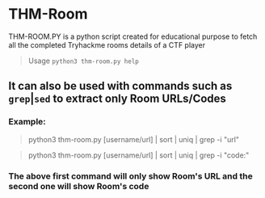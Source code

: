 # THM-Room
THM-ROOM.PY is a python script created for educational purpose to fetch all the completed Tryhackme rooms details of a CTF player

> Usage `python3 thm-room.py help`
## It can also be used with commands such as `grep`|`sed` to extract only Room URLs/Codes
### Example:
> python3 thm-room.py [username/url] | sort | uniq | grep -i "url"

> python3 thm-room.py [username/url] | sort | uniq | grep -i "code:"
### The above first command will only show Room's URL and the second one will show Room's code
